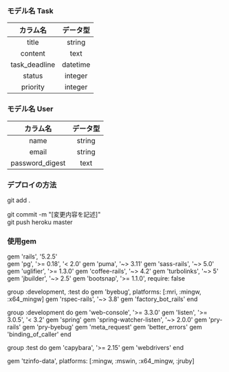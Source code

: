 ### モデル名 Task

| カラム名 | データ型 |
| :---: | :---: |
| title | string |
| content | text |
| task_deadline | datetime |
| status | integer |
| priority | integer |


### モデル名 User

| カラム名 | データ型 |
| :---: | :---: |
| name | string |
| email | string |
| password_digest | text |



### デプロイの方法
git add .

git commit -m "[変更内容を記述]"<br>
git push heroku master <br>






### 使用gem
gem 'rails', '5.2.5'  
gem 'pg', '>= 0.18', '< 2.0'
gem 'puma', '~> 3.11'
gem 'sass-rails', '~> 5.0'
gem 'uglifier', '>= 1.3.0'
gem 'coffee-rails', '~> 4.2'
gem 'turbolinks', '~> 5'
gem 'jbuilder', '~> 2.5'
gem 'bootsnap', '>= 1.1.0', require: false

group :development, :test do
  gem 'byebug', platforms: [:mri, :mingw, :x64_mingw]
  gem 'rspec-rails', '~> 3.8'
  gem 'factory_bot_rails'
end

group :development do
  gem 'web-console', '>= 3.3.0'
  gem 'listen', '>= 3.0.5', '< 3.2'
  gem 'spring'
  gem 'spring-watcher-listen', '~> 2.0.0'
  gem 'pry-rails'
  gem 'pry-byebug'
  gem 'meta_request'
  gem 'better_errors'
  gem 'binding_of_caller'
end

group :test do
  gem 'capybara', '>= 2.15'
  gem 'webdrivers'
end

gem 'tzinfo-data', platforms: [:mingw, :mswin, :x64_mingw, :jruby]
